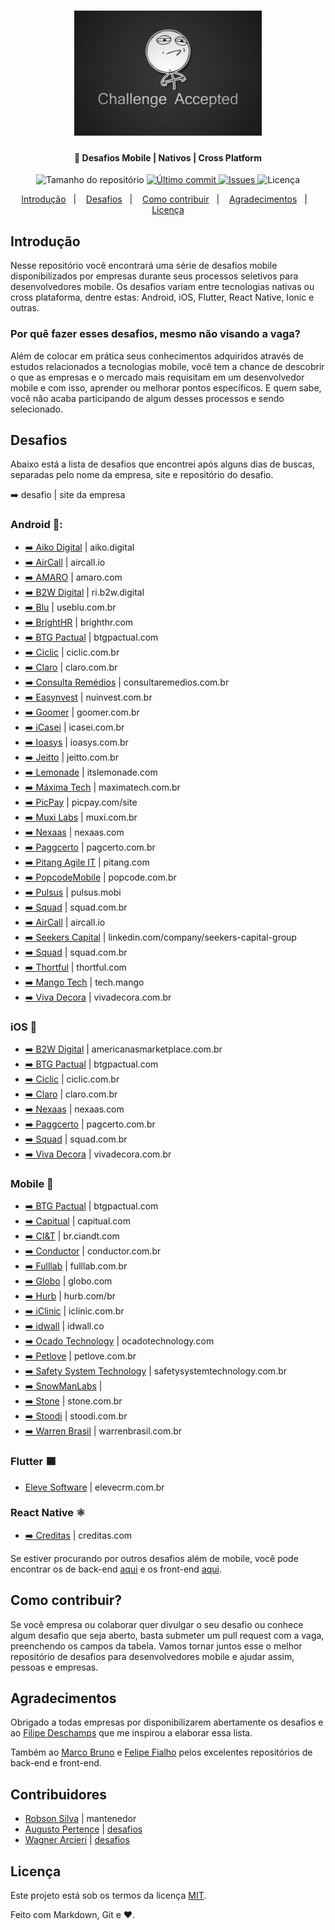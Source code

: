 <h1 align="center">
    <img alt="Desafio aceito" title="#challengeAccepted" src="challenge_accepted.jpg" width="300px" />
</h1>

<h4 align="center">
  📱 Desafios Mobile | Nativos | Cross Platform
</h4>
<p align="center">
  <img alt="Tamanho do repositório" src="https://img.shields.io/github/repo-size/robsonsilv4/desafios-mobile">
  
  <a href="https://github.com/robsonsilv4/desafios-mobile/master">
    <img alt="Último commit" src="https://img.shields.io/github/last-commit/robsonsilv4/desafios-mobile">
  </a>

  <a href="https://github.com/robsonsilv4/desafios-mobile/issues">
    <img alt="Issues" src="https://img.shields.io/github/issues/robsonsilv4/desafios-mobile">
  </a>

  <img alt="Licença" src="https://img.shields.io/badge/license-MIT-brightgreen">
</p>

<p align="center">
  <a href="#introdução">Introdução</a>&nbsp;&nbsp;&nbsp;|&nbsp;&nbsp;&nbsp;
  <a href="#desafios">Desafios</a>&nbsp;&nbsp;&nbsp;|&nbsp;&nbsp;&nbsp;
  <a href="#como-contribuir">Como contribuir</a>&nbsp;&nbsp;&nbsp;|&nbsp;&nbsp;&nbsp;
  <a href="#agradecimentos">Agradecimentos</a>&nbsp;&nbsp;&nbsp;|&nbsp;&nbsp;&nbsp;
  <a href="#licença">Licença</a>
</p>

## Introdução

Nesse repositório você encontrará uma série de desafios mobile disponibilizados por empresas durante seus processos seletivos para desenvolvedores mobile. Os desafios variam entre tecnologias nativas ou cross plataforma, dentre estas: Android, iOS, Flutter, React Native, Ionic e outras.

### Por quê fazer esses desafios, mesmo não visando a vaga?

Além de colocar em prática seus conhecimentos adquiridos através de estudos relacionados a tecnologias mobile, você tem a chance de descobrir o que as empresas e o mercado mais requisitam em um desenvolvedor mobile e com isso, aprender ou melhorar pontos específicos. E quem sabe, você não acaba participando de algum desses processos e sendo selecionado.

## Desafios

Abaixo está a lista de desafios que encontrei após alguns dias de buscas, separadas pelo nome da empresa, site e repositório do desafio.

➡️ desafio | site da empresa

### Android 📱:

- [➡️ Aiko Digital](https://github.com/aikodigital/teste-android-estagio-v1) | aiko.digital
- [➡️ AirCall](https://github.com/aircall/android-test) | aircall.io
- [➡️ AMARO](https://github.com/amaroteam/mobile-android-challenge) | amaro.com
- [➡️ B2W Digital](https://github.com/b2w-marketplace/challenge-android) | ri.b2w.digital
- [➡️ Blu](https://github.com/Pagnet/desafio-front-android) | useblu.com.br
- [➡️ BrightHR](https://github.com/brighthr/TechnicalTest.Android) | brighthr.com
- [➡️ BTG Pactual](https://github.com/btgpactualdigitaldev/android-challenge-BTG) | btgpactual.com
- [➡️ Ciclic](https://github.com/ciclic/test-android) | ciclic.com.br
- [➡️ Claro](https://github.com/mobile-clarobrasil/claro-brasil-challenge-android) | claro.com.br
- [➡️ Consulta Remédios](https://github.com/ConsultaRemedios/mobile-android-challenge) | consultaremedios.com.br
- [➡️ Easynvest](https://github.com/easynvest/teste-android) | nuinvest.com.br
- [➡️ Goomer](https://github.com/goomerdev/job-dev-android-interview) | goomer.com.br
- [➡️ iCasei](https://github.com/icasei/teste-android-developer) | icasei.com.br
- [➡️ Ioasys](bitbucket.org/ioasys/empresas-android/src/master) | ioasys.com.br
- [➡️ Jeitto](https://github.com/Jeitto/Android-Challenge) | jeitto.com.br
- [➡️ Lemonade](https://github.com/LemonadeTech/DesafioAndroid) | itslemonade.com
- [➡️ Máxima Tech](https://github.com/talentosmaxima/Android) | maximatech.com.br
- [➡️ PicPay](https://github.com/mobilepicpay/desafio-android) | picpay.com/site
- [➡️ Muxi Labs](https://github.com/muxidev/desafio-android) | muxi.com.br
- [➡️ Nexaas](https://github.com/myfreecomm/desafio-mobile-android) | nexaas.com
- [➡️ Paggcerto](https://github.com/paggcerto-sa/desafios/blob/master/mobile-android.md) | pagcerto.com.br
- [➡️ Pitang Agile IT](https://github.com/pitangagile/desafio-android) | pitang.com
- [➡️ PopcodeMobile](https://github.com/PopcodeMobile/desafio-android) | popcode.com.br
- [➡️ Pulsus](https://github.com/pulsus-mobi/desafio-pulsus-mobile) | pulsus.mobi
- [➡️ Squad](https://github.com/squadbr/Desafio-Android) | squad.com.br
- [➡️ AirCall](https://github.com/aircall/android-test) | aircall.io
- [➡️ Seekers Capital](https://github.com/SeekersAdvisorsLabs/hr-mobile-android-test) | linkedin.com/company/seekers-capital-group
- [➡️ Squad](https://github.com/squadbr/Desafio-Android) | squad.com.br
- [➡️ Thortful](https://github.com/mhasanali/ThortfulTest) | thortful.com
- [➡️ Mango Tech](https://github.com/mango-tech/RickAndMortyApp) | tech.mango
- [➡️ Viva Decora](https://github.com/vivadecora/vd-android-test) | vivadecora.com.br

### iOS 🍎

- [➡️ B2W Digital](https://github.com/b2w-marketplace/challenge-ios) | americanasmarketplace.com.br
- [➡️ BTG Pactual](https://github.com/btgpactualdigitaldev/iOS-challenge-BTG) | btgpactual.com
- [➡️ Ciclic](https://github.com/ciclic/test-ios) | ciclic.com.br
- [➡️ Claro](https://github.com/mobile-clarobrasil/claro-brasil-challenge-ios) | claro.com.br
- [➡️ Nexaas](https://github.com/myfreecomm/desafio-mobile-ios) | nexaas.com
- [➡️ Paggcerto](https://github.com/paggcerto-sa/desafios/blob/master/mobile-ios.md) | pagcerto.com.br
- [➡️ Squad](https://github.com/squadbr/Desafio-iOS) | squad.com.br
- [➡️ Viva Decora](https://github.com/vivadecora/ios-teste) | vivadecora.com.br

### Mobile 🚀

- [➡️ BTG Pactual](https://github.com/btgpactualdigitaldev/mobile-challenge) | btgpactual.com
- [➡️ Capitual](https://github.com/capitual/mobile-challenge) | capitual.com
- [➡️ CI&T](https://github.com/ciandt-mobile/desafio-mobile) | br.ciandt.com
- [➡️ Conductor](https://github.com/marketpayconductor/desafio-mobile) | conductor.com.br
- [➡️ Fulllab](https://github.com/fulllabS2totalcommit/desafio-mobile) | fulllab.com.br
- [➡️ Globo](https://github.com/globoi/globoplay-desafio-mobile) | globo.com
- [➡️ Hurb](https://github.com/hurbcom/challenge-alpha) | hurb.com/br
- [➡️ iClinic](https://github.com/iclinic/api-desafio-mobile) | iclinic.com.br
- [➡️ idwall](https://github.com/idwall/desafios-iddog/tree/master/mobile) | idwall.co
- [➡️ Ocado Technology](https://github.com/ocadotechnology/mobile-challenge) | ocadotechnology.com
- [➡️ Petlove](https://github.com/petlove/vagas/tree/master/mobile) | petlove.com.br
- [➡️ Safety System Technology](github.com/safetysystemtechnology/desafio-mobile) | safetysystemtechnology.com.br
- [➡️ SnowManLabs](https://github.com/snowmanlabs/mobile-challenge) | 
- [➡️ Stone](https://github.com/stone-payments/desafio-mobile) | stone.com.br
- [➡️ Stoodi](https://github.com/stoodibr/mobile-challenge) | stoodi.com.br
- [➡️ Warren Brasil](https://github.com/warrenbrasil/desafio-warren-mobile) | warrenbrasil.com.br

### Flutter 🟦

- [Eleve Software](https://github.com/eleve-software/desafio-flutter) | elevecrm.com.br

### React Native ⚛️

- [➡️ Creditas](https://github.com/Creditas/challenge/tree/master/mobile-react-native) | creditas.com

Se estiver procurando por outros desafios além de mobile, você pode encontrar os de back-end [aqui](https://github.com/CollabCodeTech/backend-challenges) e os front-end [aqui](https://github.com/felipefialho/frontend-challenges).

## Como contribuir?

Se você empresa ou colaborar quer divulgar o seu desafio ou conhece algum desafio que seja aberto, basta submeter um pull request com a vaga, preenchendo os campos da tabela. Vamos tornar juntos esse o melhor repositório de desafios para desenvolvedores mobile e ajudar assim, pessoas e empresas.

## Agradecimentos

Obrigado a todas empresas por disponibilizarem abertamente os desafios e ao [Filipe Deschamps](https://github.com/filipedeschamps) que me inspirou a elaborar essa lista.

Também ao [Marco Bruno](https://github.com/MarcoBrunoBR) e [Felipe Fialho](https://github.com/felipefialho) pelos excelentes repositórios de back-end e front-end.

## Contribuidores

- [Robson Silva](github.com/robsonsilv4) | mantenedor
- [Augusto Pertence](github.com/Pertence) | [desafios](https://github.com/robsonsilv4/mobile-challenges/pull/1)
- [Wagner Arcieri](github.com/wagarcdev) | [desafios](https://github.com/robsonsilv4/mobile-challenges/pull/3)

## Licença

Este projeto está sob os termos da licença [MIT](./LICENSE).

Feito com Markdown, Git e ❤️.
